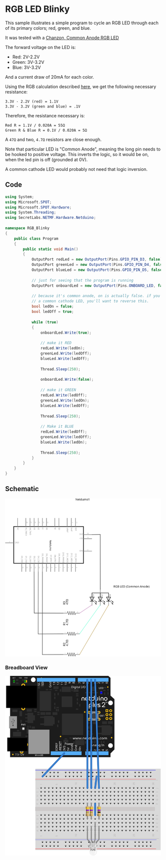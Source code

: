 # RGB LED Blinky

This sample illustrates a simple program to cycle an RGB LED through each of its primary colors; red, green, and blue.

It was tested with a [Chanzon, Common Anode RGB LED](https://www.amazon.com/gp/product/B01C19ENFK/ref=oh_aui_detailpage_o04_s01?ie=UTF8&psc=1 )

The forward voltage on the LED is: 

 * Red: 2V-2.2V
 * Green: 3V-3.2V
 * Blue: 3V-3.2V

And a current draw of 20mA for each color.

Using the RGB calculation described [here](/Hardware/Reference/Components/LEDs/Driving_w_Resistor/), we get the following necessary resistance:

```
3.3V - 2.2V (red) = 1.1V
3.3V - 3.2V (green and blue) = .1V
```

Therefore, the resistance necessary is:

```
Red R = 1.1V / 0.020A = 55Ω
Green R & Blue R = 0.1V / 0.020A = 5Ω
```

A `47Ω` and two, `4.7Ω` resistors are close enough.

Note that particular LED is "Common Anode", meaning the long pin needs to be hooked to positive voltage. This inverts the logic, so it would be on, when the led pin is off (grounded at 0V).

A common cathode LED would probably not need that logic inversion.

## Code

```csharp
using System;
using Microsoft.SPOT;
using Microsoft.SPOT.Hardware;
using System.Threading;
using SecretLabs.NETMF.Hardware.Netduino;

namespace RGB_Blinky
{
    public class Program
    {
        public static void Main()
        {
            OutputPort redLed = new OutputPort(Pins.GPIO_PIN_D3, false);
            OutputPort greenLed = new OutputPort(Pins.GPIO_PIN_D4, false);
            OutputPort blueLed = new OutputPort(Pins.GPIO_PIN_D5, false);

            // just for seeing that the program is running
            OutputPort onboardLed = new OutputPort(Pins.ONBOARD_LED, false);

            // because it's common anode, on is actually false. if you're using
            // a common cathode LED, you'll want to reverse this.
            bool ledOn = false;
            bool ledOff = true;

            while (true)
            {
                onboardLed.Write(true);
                  
                // make it RED
                redLed.Write(ledOn);
                greenLed.Write(ledOff);
                blueLed.Write(ledOff);

                Thread.Sleep(250);

                onboardLed.Write(false);

                // make it GREEN
                redLed.Write(ledOff);
                greenLed.Write(ledOn);
                blueLed.Write(ledOff);

                Thread.Sleep(250);

                // Make it BLUE
                redLed.Write(ledOff);
                greenLed.Write(ledOff);
                blueLed.Write(ledOn);

                Thread.Sleep(250);
            }
        }
    }
}
```

## Schematic

![](RGB_Blinky_schem.svg)

### Breadboard View

![](RGB_Blinky_bb.svg)